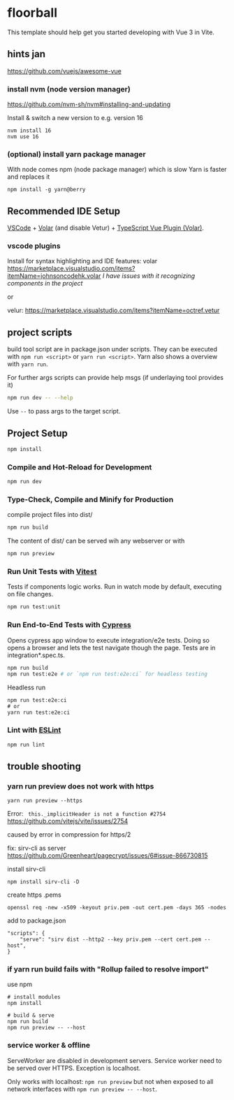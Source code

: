 # floorball

This template should help get you started developing with Vue 3 in Vite.


## hints jan

https://github.com/vuejs/awesome-vue

### install nvm (node version manager)
https://github.com/nvm-sh/nvm#installing-and-updating

Install & switch a new version to e.g. version 16
```
nvm install 16
nvm use 16
```

### (optional) install yarn package manager
With node comes npm (node package manager) which is slow
Yarn is faster and replaces it
```
npm install -g yarn@berry
```




## Recommended IDE Setup

[VSCode](https://code.visualstudio.com/) + [Volar](https://marketplace.visualstudio.com/items?itemName=johnsoncodehk.volar) (and disable Vetur) + [TypeScript Vue Plugin (Volar)](https://marketplace.visualstudio.com/items?itemName=johnsoncodehk.vscode-typescript-vue-plugin).

### vscode plugins
Install for syntax highlighting and IDE features:
volar https://marketplace.visualstudio.com/items?itemName=johnsoncodehk.volar
_I have issues with it recognizing components in the project_

or 

velur: https://marketplace.visualstudio.com/items?itemName=octref.vetur

## project scripts
build tool script are in package.json under scripts. They can be executed with `npm run <script>` or `yarn run <script>`. Yarn also shows a overview with `yarn run`.

For further args scripts can provide help msgs (if underlaying tool provides it)
```sh
npm run dev -- --help
```
Use `--` to pass args to the target script.
## Project Setup

```sh
npm install
```

### Compile and Hot-Reload for Development

```sh
npm run dev
```

### Type-Check, Compile and Minify for Production
compile project files into dist/

```sh
npm run build
```
The content of dist/ can be served wih any webserver or with
```sh
npm run preview
```

### Run Unit Tests with [Vitest](https://vitest.dev/)
Tests if components logic works.
Run in watch mode by default, executing on file changes.
```sh
npm run test:unit
```

### Run End-to-End Tests with [Cypress](https://www.cypress.io/)
Opens cypress app window to execute integration/e2e tests. Doing so opens a browser and lets the test navigate though the page.
Tests are in integration\*.spec.ts.
```sh
npm run build
npm run test:e2e # or `npm run test:e2e:ci` for headless testing
```
Headless run 
```
npm run test:e2e:ci
# or
yarn run test:e2e:ci
```
### Lint with [ESLint](https://eslint.org/)

```sh
npm run lint
```


## trouble shooting
### yarn run preview does not work with https
```
yarn run preview --https
```
Error: ` this._implicitHeader is not a function #2754`
https://github.com/vitejs/vite/issues/2754

caused by error in compression for https/2

fix: sirv-cli as server
https://github.com/Greenheart/pagecrypt/issues/6#issue-866730815

install sirv-cli
```
npm install sirv-cli -D
```

create https .pems
```
openssl req -new -x509 -keyout priv.pem -out cert.pem -days 365 -nodes
```
add to package.json
```
"scripts": {
    "serve": "sirv dist --http2 --key priv.pem --cert cert.pem --host",
}
```

### if yarn run build fails with  "Rollup failed to resolve import"

use npm

```
# install modules
npm install

# build & serve
npm run build
npm run preview -- --host
```

### service worker & offline
ServeWorker are disabled in development servers.
Service worker need to be served over HTTPS. Exception is localhost.

Only works with localhost: `npm run preview` but not when exposed to all network interfaces with `npm run preview -- --host`.